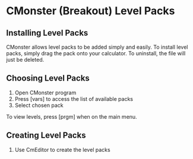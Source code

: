 # CMonster (Breakout) Level Packs

## Installing Level Packs
CMonster allows level packs to be added simply and easily. To install level packs, simply drag the pack onto your calculator. To uninstall, the file will just be deleted.

## Choosing Level Packs
1. Open CMonster program
2. Press \[vars] to access the list of available packs
3. Select chosen pack

To view levels, press \[prgm] when on the main menu.

## Creating Level Packs
1. Use CmEditor to create the level packs